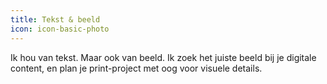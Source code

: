 ```yaml
---
title: Tekst & beeld
icon: icon-basic-photo
---
```


Ik hou van tekst. Maar ook van beeld. Ik zoek het juiste beeld bij je digitale content, en plan je print-project met oog voor visuele details.